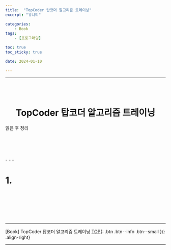 ```yaml
---
title:  "TopCoder 탑코더 알고리즘 트레이닝"
excerpt: "유니티"

categories:
    - Book
tags:
    - [프로그래밍]

toc: true
toc_sticky: true

date: 2024-01-10

---
```

- - -
<br><br>

#   <center>TopCoder 탑코더 알고리즘 트레이닝</center>

읽은 후 정리

<p align="center"> 
 </p>
<br><br><br><br>
- - - 

# 1. 

<br><br><br><br><br>
- - - 



[Book] TopCoder 탑코더 알고리즘 트레이닝
[TOP](#){: .btn .btn--info .btn--small }{: .align-right}
<br>
- - -
